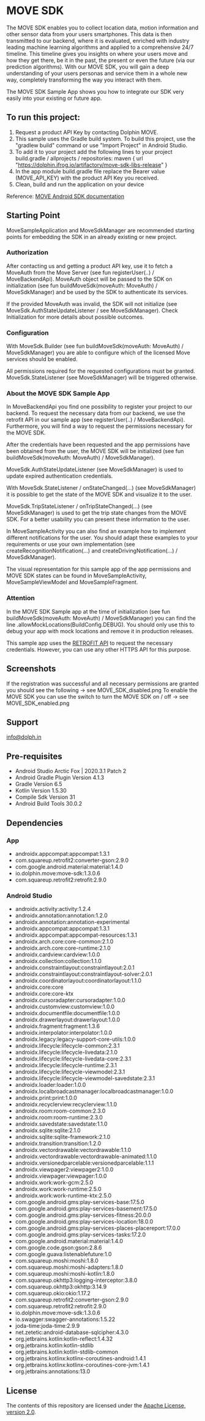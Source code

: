 # MOVE SDK
The MOVE SDK enables you to collect location data, motion information and other sensor data from your users smartphones. This data is then transmitted to our backend, where it is evaluated, enriched with industry leading machine learning algorithms and applied to a comprehensive 24/7 timeline.
This timeline gives you insights on where your users move and how they get there, be it in the past, the present or even the future (via our prediction algorithms). With our MOVE SDK, you will gain a deep understanding of your users personas and service them in a whole new way, completely transforming the way you interact with them.

The MOVE SDK Sample App shows you how to integrate our SDK very easily into your existing or future app.

## To run this project:
1. Request a product API Key by contacting Dolphin MOVE.
2. This sample uses the Gradle build system. To build this project, use the "gradlew build" command or use "Import Project" in Android Studio.
3. To add it to your project add the following lines to your project build.gradle / allprojects / repositories:
        maven {
            url "https://dolphin.jfrog.io/artifactory/move-sdk-libs-release"
        }
4. In the app module build.gradle file replace the Bearer value (MOVE_API_KEY) with the product API Key you received.
5. Clean, build and run the application on your device

Reference: [MOVE Android SDK documentation](https://docs.movesdk.com/)

## Starting Point
MoveSampleApplication and MoveSdkManager are recommended starting points for embedding the SDK in an already existing or new project.

### Authorization
After contacting us and getting a product API key, use it to fetch a MoveAuth from the Move Server (see fun registerUser(..) / MoveBackendApi). MoveAuth object will be passed to the SDK on initialization (see fun buildMoveSdk(moveAuth: MoveAuth) / MoveSdkManager) and be used by the SDK to authenticate its services.

If the provided MoveAuth was invalid, the SDK will not initialize (see MoveSdk.AuthStateUpdateListener / see MoveSdkManager). Check Initialization for more details about possible outcomes.

### Configuration
With MoveSdk.Builder (see fun buildMoveSdk(moveAuth: MoveAuth) / MoveSdkManager) you are able to configure which of the licensed Move services should be enabled.

All permissions required for the requested configurations must be granted. MoveSdk.StateListener (see MoveSdkManager) will be triggered otherwise.

### About the MOVE SDK Sample App
In MoveBackendApi you find one possibility to register your project to our backend. To request the necessary data from our backend, we use the retrofit API in our sample app (see registerUser(..) / MoveBackendApi). Furthermore, you will find a way to request the permissions necessary for the MOVE SDK.

After the credentials have been requested and the app permissions have been obtained from the user, the MOVE SDK will be initialized (see fun buildMoveSdk(moveAuth: MoveAuth) / MoveSdkManager).

MoveSdk.AuthStateUpdateListener (see MoveSdkManager) is used to update expired authentication credentials.

With MoveSdk.StateListener / onStateChanged(...) (see MoveSdkManager) it is possible to get the state of the MOVE SDK and visualize it to the user.

MoveSdk.TripStateListener / onTripStateChanged(...) (see MoveSdkManager) is used to get the trip state changes from the MOVE SDK. For a better usability you can present these information to the user.

In MoveSampleActivity you can also find an example how to implement different notifications for the user. You should adapt these examples to your requirements or use your own implementation (see createRecognitionNotification(...) and createDrivingNotification(...) / MoveSdkManager).

The visual representation for this sample app of the app permissions and MOVE SDK states can be found in MoveSampleActivity, MoveSampleViewModel and MoveSampleFragment.

### Attention
In the MOVE SDK Sample app at the time of initialization (see fun buildMoveSdk(moveAuth: MoveAuth) / MoveSdkManager) you can find the line .allowMockLocations(BuildConfig.DEBUG). You should only use this to debug your app with mock locations and remove it in production releases.

This sample app uses the [RETROFIT API](https://square.github.io/retrofit/) to request the necessary credentials. However, you can use any other HTTPS API for this purpose.

## Screenshots
If the registration was successful and all necessary permissions are granted you should see the following -> see MOVE_SDK_disabled.png
To enable the MOVE SDK you can use the switch to turn the MOVE SDK on / off -> see MOVE_SDK_enabled.png

## Support
info@dolph.in

## Pre-requisites
- Android Studio Arctic Fox | 2020.3.1 Patch 2
- Android Gradle Plugin Version 4.1.3
- Gradle Version 6.5
- Kotlin Version 1.5.30
- Compile Sdk Version 31
- Android Build Tools 30.0.2

## Dependencies
### App
- androidx.appcompat:appcompat:1.3.1
- com.squareup.retrofit2:converter-gson:2.9.0
- com.google.android.material:material:1.4.0
- io.dolphin.move:move-sdk:1.3.0.6
- com.squareup.retrofit2:retrofit:2.9.0

### Android Studio
- androidx.activity:activity:1.2.4
- androidx.annotation:annotation:1.2.0
- androidx.annotation:annotation-experimental
- androidx.appcompat:appcompat:1.3.1
- androidx.appcompat:appcompat-resources:1.3.1
- androidx.arch.core:core-common:2.1.0
- androidx.arch.core:core-runtime:2.1.0
- androidx.cardview:cardview:1.0.0
- androidx.collection:collection:1.1.0
- androidx.constraintlayout:constraintlayout:2.0.1
- androidx.constraintlayout:constraintlayout-solver:2.0.1
- androidx.coordinatorlayout:coordinatorlayout:1.1.0
- androidx.core:core
- androidx.core:core-ktx
- androidx.cursoradapter:cursoradapter:1.0.0
- androidx.customview:customview:1.0.0
- androidx.documentfile:documentfile:1.0.0
- androidx.drawerlayout:drawerlayout:1.0.0
- androidx.fragment:fragment:1.3.6
- androidx.interpolator:interpolator:1.0.0
- androidx.legacy:legacy-support-core-utils:1.0.0
- androidx.lifecycle:lifecycle-common:2.3.1
- androidx.lifecycle:lifecycle-livedata:2.1.0
- androidx.lifecycle:lifecycle-livedata-core:2.3.1
- androidx.lifecycle:lifecycle-runtime:2.3.1
- androidx.lifecycle:lifecycle-viewmodel:2.3.1
- androidx.lifecycle:lifecycle-viewmodel-savedstate:2.3.1
- androidx.loader:loader:1.0.0
- androidx.localbroadcastmanager:localbroadcastmanager:1.0.0
- androidx.print:print:1.0.0
- androidx.recyclerview:recyclerview:1.1.0
- androidx.room:room-common:2.3.0
- androidx.room:room-runtime:2.3.0
- androidx.savedstate:savedstate:1.1.0
- androidx.sqlite:sqlite:2.1.0
- androidx.sqlite:sqlite-framework:2.1.0
- androidx.transition:transition:1.2.0
- androidx.vectordrawable:vectordrawable:1.1.0
- androidx.vectordrawable:vectordrawable-animated:1.1.0
- androidx.versionedparcelable:versionedparcelable:1.1.1
- androidx.viewpager2:viewpager2:1.0.0
- androidx.viewpager:viewpager:1.0.0
- androidx.work:work-gcm:2.5.0
- androidx.work:work-runtime:2.5.0
- androidx.work:work-runtime-ktx:2.5.0
- com.google.android.gms:play-services-base:17.5.0
- com.google.android.gms:play-services-basement:17.5.0
- com.google.android.gms:play-services-fitness:20.0.0
- com.google.android.gms:play-services-location:18.0.0
- com.google.android.gms:play-services-places-placereport:17.0.0
- com.google.android.gms:play-services-tasks:17.2.0
- com.google.android.material:material:1.4.0
- com.google.code.gson:gson:2.8.6
- com.google.guava:listenablefuture:1.0
- com.squareup.moshi:moshi:1.8.0
- com.squareup.moshi:moshi-adapters:1.8.0
- com.squareup.moshi:moshi-kotlin:1.8.0
- com.squareup.okhttp3:logging-interceptor:3.8.0
- com.squareup.okhttp3:okhttp:3.14.9
- com.squareup.okio:okio:1.17.2
- com.squareup.retrofit2:converter-gson:2.9.0
- com.squareup.retrofit2:retrofit:2.9.0
- io.dolphin.move:move-sdk:1.3.0.6
- io.swagger:swagger-annotations:1.5.22
- joda-time:joda-time:2.9.9
- net.zetetic:android-database-sqlcipher:4.3.0
- org.jetbrains.kotlin:kotlin-reflect:1.4.32
- org.jetbrains.kotlin:kotlin-stdlib
- org.jetbrains.kotlin:kotlin-stdlib-common
- org.jetbrains.kotlinx:kotlinx-coroutines-android:1.4.1
- org.jetbrains.kotlinx:kotlinx-coroutines-core-jvm:1.4.1
- org.jetbrains:annotations:13.0

## License

The contents of this repository are licensed under the
[Apache License, version 2.0](http://www.apache.org/licenses/LICENSE-2.0).

